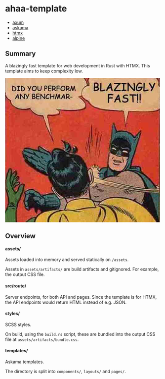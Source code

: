 # ahaa-template

- [axum](https://github.com/tokio-rs/axum)
- [askama](https://github.com/djc/askama)
- [htmx](https://htmx.org)
- [alpine](https://alpinejs.dev)

## Summary

A blazingly fast template for web development in Rust with HTMX.
This template aims to keep complexity low.

![](blazingly_fast.jpg)

## Overview

#### assets/

Assets loaded into memory and served statically on `/assets`.

Assets in `assets/artifacts/` are build artifacts and gitignored.
For example, the output CSS file.

#### src/route/

Server endpoints, for both API and pages.
Since the template is for HTMX, the API endpoints would return HTML instead
of e.g. JSON.

#### styles/

SCSS styles.

On build, using the `build.rs` script, these are bundled into the
output CSS file at `assets/artifacts/bundle.css`.

#### templates/

Askama templates.

The directory is split into `components/`, `layouts/` and `pages/`.
